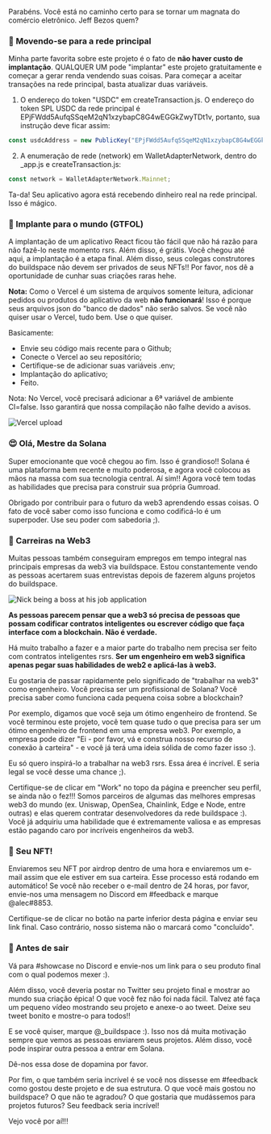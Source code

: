 Parabéns. Você está no caminho certo para se tornar um magnata do comércio eletrônico. Jeff Bezos quem?

### 🚢 Movendo-se para a rede principal

Minha parte favorita sobre este projeto é o fato de **não haver custo de implantação**. QUALQUER UM pode "implantar" este projeto gratuitamente e começar a gerar renda vendendo suas coisas. Para começar a aceitar transações na rede principal, basta atualizar duas variáveis.

1. O endereço do token "USDC" em createTransaction.js. O endereço do token SPL USDC da rede principal é EPjFWdd5AufqSSqeM2qN1xzybapC8G4wEGGkZwyTDt1v, portanto, sua instrução deve ficar assim:

```jsx
const usdcAddress = new PublicKey("EPjFWdd5AufqSSqeM2qN1xzybapC8G4wEGGkZwyTDt1v");
```

2. A enumeração de rede (network) em WalletAdapterNetwork, dentro do _app.js e createTransaction.js:

```jsx
const network = WalletAdapterNetwork.Mainnet;
```

Ta-da! Seu aplicativo agora está recebendo dinheiro real na rede principal. Isso é mágico.

### 🚀 Implante para o mundo (GTFOL)

A implantação de um aplicativo React ficou tão fácil que não há razão para não fazê-lo neste momento rsrs. Além disso, é grátis. Você chegou até aqui, a implantação é a etapa final. Além disso, seus colegas construtores do buildspace não devem ser privados de seus NFTs!! Por favor, nos dê a oportunidade de cunhar suas criações raras hehe.

**Nota:** Como o Vercel é um sistema de arquivos somente leitura, adicionar pedidos ou produtos do aplicativo da web **não funcionará**! Isso é porque seus arquivos json do "banco de dados" não serão salvos. Se você não quiser usar o Vercel, tudo bem. Use o que quiser.

Basicamente:

- Envie seu código mais recente para o Github;
- Conecte o Vercel ao seu repositório;
- Certifique-se de adicionar suas variáveis .env;
- Implantação do aplicativo;
- Feito.

Nota: No Vercel, você precisará adicionar a 6ª variável de ambiente CI=false. Isso garantirá que nossa compilação não falhe devido a avisos.

![Vercel upload](https://i.imgur.com/wn2Uhj4.png)

### 😍 Olá, Mestre da Solana

Super emocionante que você chegou ao fim. Isso é grandioso!! Solana é uma plataforma bem recente e muito poderosa, e agora você colocou as mãos na massa com sua tecnologia central. Aí sim!! Agora você tem todas as habilidades que precisa para construir sua própria Gumroad.

Obrigado por contribuir para o futuro da web3 aprendendo essas coisas. O fato de você saber como isso funciona e como codificá-lo é um superpoder. Use seu poder com sabedoria ;).

### 🥞 Carreiras na Web3

Muitas pessoas também conseguiram empregos em tempo integral nas principais empresas da web3 via buildspace. Estou constantemente vendo as pessoas acertarem suas entrevistas depois de fazerem alguns projetos do buildspace.

![Nick being a boss at his job application](https://i.imgur.com/CNzLdQc.png)

**As pessoas parecem pensar que a web3 só precisa de pessoas que possam codificar contratos inteligentes ou escrever código que faça interface com a blockchain. Não é verdade.**

Há muito trabalho a fazer e a maior parte do trabalho nem precisa ser feito com contratos inteligentes rsrs. **Ser um engenheiro em web3 significa apenas pegar suas habilidades de web2 e aplicá-las à web3.**

Eu gostaria de passar rapidamente pelo significado de "trabalhar na web3" como engenheiro. Você precisa ser um profissional de Solana? Você precisa saber como funciona cada pequena coisa sobre a blockchain?

Por exemplo, digamos que você seja um ótimo engenheiro de frontend. Se você terminou este projeto, você tem quase tudo o que precisa para ser um ótimo engenheiro de frontend em uma empresa web3. Por exemplo, a empresa pode dizer "Ei - por favor, vá e construa nosso recurso de conexão à carteira" - e você já terá uma ideia sólida de como fazer isso :).

Eu só quero inspirá-lo a trabalhar na web3 rsrs. Essa área é incrível. E seria legal se você desse uma chance ;).

Certifique-se de clicar em "Work" no topo da página e preencher seu perfil, se ainda não o fez!!! Somos parceiros de algumas das melhores empresas web3 do mundo (ex. Uniswap, OpenSea, Chainlink, Edge e Node, entre outras) e elas querem contratar desenvolvedores da rede buildspace :). Você já adquiriu uma habilidade que é extremamente valiosa e as empresas estão pagando caro por incríveis engenheiros da web3.

### 🤟 Seu NFT!

Enviaremos seu NFT por airdrop dentro de uma hora e enviaremos um e-mail assim que ele estiver em sua carteira. Esse processo está rodando em automático! Se você não receber o e-mail dentro de 24 horas, por favor, envie-nos uma mensagem no Discord em #feedback e marque @alec#8853.

Certifique-se de clicar no botão na parte inferior desta página e enviar seu link final. Caso contrário, nosso sistema não o marcará como "concluído".

### 🌈 Antes de sair

Vá para #showcase no Discord e envie-nos um link para o seu produto final com o qual podemos mexer :).

Além disso, você deveria postar no Twitter seu projeto final e mostrar ao mundo sua criação épica! O que você fez não foi nada fácil. Talvez até faça um pequeno vídeo mostrando seu projeto e anexe-o ao tweet. Deixe seu tweet bonito e mostre-o para todos!!

E se você quiser, marque @_buildspace :). Isso nos dá muita motivação sempre que vemos as pessoas enviarem seus projetos. Além disso, você pode inspirar outra pessoa a entrar em Solana.

Dê-nos essa dose de dopamina por favor.

Por fim, o que também seria incrível é se você nos dissesse em #feedback como gostou deste projeto e de sua estrutura. O que você mais gostou no buildspace? O que não te agradou? O que gostaria que mudássemos para projetos futuros? Seu feedback seria incrível!

Vejo você por aí!!!
